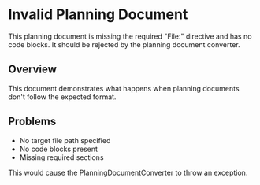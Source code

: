 # Invalid Planning Document

This planning document is missing the required "File:" directive and has no code blocks.
It should be rejected by the planning document converter.

## Overview
This document demonstrates what happens when planning documents don't follow the expected format.

## Problems
- No target file path specified
- No code blocks present
- Missing required sections

This would cause the PlanningDocumentConverter to throw an exception.